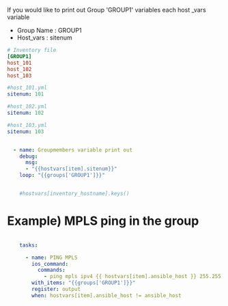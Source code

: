If you would like to print out Group 'GROUP1' variables each host _vars variable 

- Group Name : GROUP1
- Host_vars : sitenum  
```ini
# Inventory file 
[GROUP1]
host_101
host_102
host_103
```

```yml 
#host_101.yml 
sitenum: 101

#host_102.yml 
sitenum: 102

#host_103.yml 
sitenum: 103

```

```yml 

  - name: Groupmembers variable print out 
    debug: 
      msg:   
      - "{{hostvars[item].sitenum}}" 
    loop: "{{groups['GROUP1']}}" 


    #hostvars[inventory_hostname].keys()
```

# Example) MPLS ping in the group 

```yml 

    tasks:

      - name: PING MPLS  
        ios_command:
          commands: 
            - ping mpls ipv4 {{ hostvars[item].ansible_host }} 255.255.255.255 source {{ansible_host}}
        with_items: "{{groups['GROUP1']}}" 
        register: output
        when: hostvars[item].ansible_host != ansible_host

```
